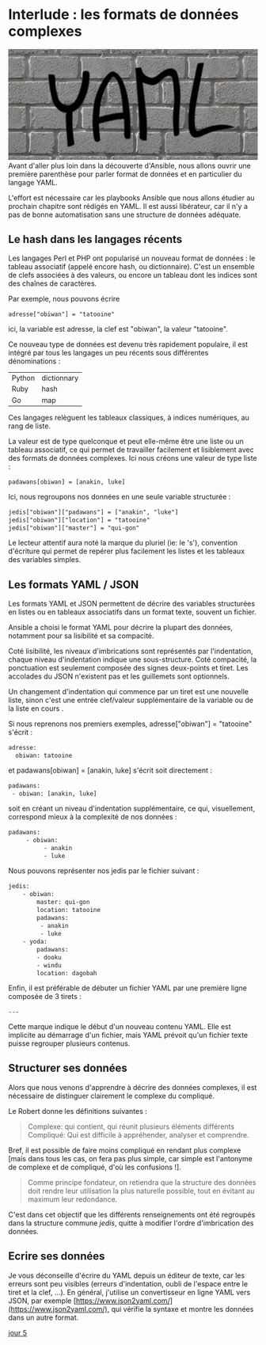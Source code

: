 
# Interlude  : les formats de données complexes 
![enter image description here](https://github.com/PJO2/Ansible-for-network-guys/raw/master/images/YAML%20brick.png)
Avant d'aller plus loin dans la découverte d'Ansible, nous allons ouvrir une première parenthèse pour parler format de données et en particulier du langage YAML.

L'effort est nécessaire car les playbooks Ansible que nous allons étudier au prochain chapitre sont rédigés en YAML. Il est aussi libérateur, car il n'y a pas de bonne automatisation sans une structure de données adéquate.


## Le hash dans les langages récents

Les langages Perl et PHP ont popularisé un nouveau format de données : le tableau associatif (appelé encore hash, ou dictionnaire). C'est un ensemble de clefs associées à des valeurs, ou encore un tableau dont les indices sont des chaînes de caractères.

Par exemple, nous pouvons écrire

    adresse["obiwan"] = "tatooine"

ici, la variable est adresse, la clef est "obiwan", la valeur "tatooine". 


Ce nouveau type de données est devenu très rapidement populaire, il est intégré par tous les langages un peu récents sous différentes dénominations :

|  |  |
|--|--|
|Python  | dictionnary |
|Ruby| hash|
|Go|map|

Ces langages relèguent les tableaux classiques, à indices numériques, au rang de liste.

La valeur est de type quelconque et peut elle-même être une liste ou un tableau associatif, ce qui permet de travailler facilement et lisiblement avec des formats de données complexes.
Ici nous créons une valeur de type liste :

    padawans[obiwan] = [anakin, luke]

Ici, nous regroupons nos données en une seule variable structurée  :

    jedis["obiwan"]["padawans"] = ["anakin", "luke"]
    jedis["obiwan"]["location"] = "tatooine"
    jedis["obiwan"]["master"] = "qui-gon"

Le lecteur attentif aura noté la marque du pluriel (ie: le 's'), convention d'écriture qui permet de repérer plus facilement les listes et les tableaux des variables simples.
 

## Les formats YAML / JSON

Les formats YAML et JSON permettent de décrire des variables structurées en listes ou en tableaux associatifs dans un format texte, souvent un fichier.

Ansible a choisi le format YAML pour décrire la plupart des données, notamment pour sa lisibilité et sa compacité. 

Coté lisibilité, les niveaux d'imbrications sont représentés par l'indentation, chaque niveau d'indentation indique une sous-structure. Coté compacité,  la ponctuation est seulement composée des signes deux-points et tiret. Les accolades du JSON n'existent pas et les guillemets sont  optionnels.

Un changement d'indentation qui commence par un tiret est une nouvelle liste, sinon c'est une entrée clef/valeur supplémentaire de la variable ou de la liste en cours . 

Si nous reprenons nos premiers exemples, 
adresse["obiwan"] = "tatooine" s'écrit  : 

    adresse:
      obiwan: tatooine

 et padawans[obiwan] = [anakin, luke] s'écrit soit directement :
  

    padawans:
     - obiwan: [anakin, luke]

soit en créant un niveau d'indentation supplémentaire, ce qui, visuellement, correspond mieux à la complexité de nos données :

    padawans:
         - obiwan: 
              - anakin
              - luke


Nous pouvons représenter nos jedis par le fichier suivant :

    jedis:
        - obiwan:
            master: qui-gon
            location: tatooine
            padawans:
             - anakin
             - luke
        - yoda:
            padawans:
            - dooku
            - windu
            location: dagobah

Enfin, il est préférable de débuter un fichier YAML par une première ligne composée de 3 tirets :

    ---
    
Cette marque indique le début d'un nouveau contenu YAML. Elle est implicite au démarrage d'un fichier, mais YAML prévoit qu'un fichier texte puisse regrouper plusieurs contenus.
 

## Structurer ses données

Alors que nous venons d'apprendre à décrire des données complexes, il est nécessaire de distinguer clairement le complexe du compliqué.

Le Robert donne les définitions suivantes :
> Complexe: qui contient, qui réunit plusieurs éléments différents
> Compliqué:   Qui est difficile à appréhender, analyser et comprendre. 

Bref, il est possible de faire moins compliqué en rendant plus complexe [mais dans tous les cas, on fera pas plus simple, car simple est l'antonyme de complexe et de compliqué, d'où les confusions !]. 

> Comme principe fondateur, on retiendra que la structure des données doit rendre leur utilisation la plus naturelle possible, tout en évitant au maximum leur redondance.

C'est dans cet objectif que les différents renseignements ont été regroupés dans la structure commune *jedis*, quitte à modifier l'ordre d'imbrication des données.


## Ecrire ses données 

Je vous déconseille d'écrire du YAML depuis un éditeur de texte, car les erreurs sont peu visibles (erreurs d'indentation,  oubli de l'espace entre le tiret et la clef, ...). En général, j'utilise un convertisseur en ligne YAML vers JSON, par exemple [https://www.json2yaml.com/](https://www.json2yaml.com/), qui vérifie la syntaxe et montre les données dans un autre format.

[jour 5](day_05.md)






<!--stackedit_data:
eyJoaXN0b3J5IjpbMTg0OTc1NzYwLDEzMTEzMzcyOTIsMTI3MT
g0MzAwMywtMTYxNDE3NDk1NywtMzkzNjUxOTgwLDEwMDgyNzAz
NDQsLTE1ODY0NjA3NjAsMTQwMzgwODA2LDIxNDU1NDY2NTAsLT
k0OTkwOTA2NywtOTYxNzM1NjEwLDk3MTYzNTgwNywtMTkzNjY4
MzE1LC0xMTkzNjQ1ODMsLTE3NDQ4OTI4MjAsLTEwMTMwNzY4MT
UsLTEzMTIzNTQyODksMTc1MTU5ODcwLC0xMzk2NDM1NjEsMTUx
ODI1OTQyXX0=
-->